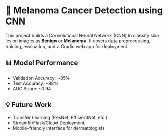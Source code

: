 <!DOCTYPE html>
<html lang="en">
<head>
  <meta charset="UTF-8">
  <title>Melanoma Cancer Detection using CNN</title>
</head>
<body>

<h1>🧠 Melanoma Cancer Detection using CNN</h1>

<p>This project builds a Convolutional Neural Network (CNN) to classify skin lesion images as <b>Benign</b> or <b>Melanoma</b>.  
It covers data preprocessing, training, evaluation, and a Gradio web app for deployment.</p>

<h2>📊 Model Performance</h2>
<ul>
  <li>Validation Accuracy: ~85%</li>
  <li>Test Accuracy: ~88%</li>
  <li>AUC Score: ~0.94</li>
</ul>

<h2>💡 Future Work</h2>
<ul>
  <li>Transfer Learning (ResNet, EfficientNet, etc.)</li>
  <li>Streamlit/Flask/Cloud Deployment</li>
  <li>Mobile-friendly interface for dermatologists</li>
</ul>

</body>
</html>
